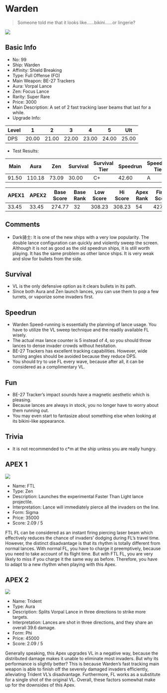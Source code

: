 # Warden

> Someone told me that it looks like......bikini......or lingerie?

<img src="/ships/ship_99.png" style={{zoom:1}}/>

## Basic Info

- No: 99
- Ship: Warden
- Affinity: Shield Breaking
- Type: Full Offense (FO)
- Main Weapon: BE-27 Trackers
- Aura: Vorpal Lance
- Zen: Focus Lance
- Rarity: Super Rare
- Price: 3000
- Main Description: A set of 2 fast tracking laser beams that last for a while.
- Upgrade Info: 

| Level | 1 | 2 | 3 | 4 | 5 | Ult |
|--|--|--|--|--|--|--|
| DPS | 20.00 | 21.00 | 22.00 | 23.00 | 24.00 | 25.00 |

- Test Results: 

| Main | Aura | Zen | Survival | Survival Tier | Speedrun | Speedrun Tier | Fun | Fun Tier |
|--|--|--|--|--|--|--|--|--|
| 91.50 | 110.18 | 73.09 | 30.00 | C+ | 42.60 | A | 46.20 | A+ |

| APEX1 | APEX2 | Base Score | Base Rank | Low Score | Hi Score | Apex Rank | Final Score | FinalRank |
|--|--|--|--|--|--|--|--|--|
| 33.45 | 33.45 | 274.77 | 32 | 308.23 | 308.23 | 54 | 427.03 | 44 |

## Comments

- Dark骑士: It is one of the new ships with a very low popularity. The double lance configuration can quickly and violently sweep the screen. Although it is not as good as the old speedrun ships, it is still worth playing. It has the same problem as other lance ships. It is very weak and slow for bullets from the side.

## Survival

- VL is the only defensive option as it clears bullets in its path.
- Since both Aura and Zen launch lances, you can use them to pop a few turrets, or vaporize some invaders first.

## Speedrun

- Warden Speed-running is essentially the planning of lance usage. You have to utilize the VL sweep technique and the readily available FL wisely.
- The actual max lance counter is 5 instead of 4, so you should throw lances to dense invader crowds without hesitation.
- BE-27 Trackers has excellent tracking capabilities. However, wide turning angles should be avoided because they reduce DPS.
- You should try to use FL every wave, because after all, it can be considered as a complimentary VL.

## Fun

- BE-27 Tracker’s impact sounds have a magnetic aesthetic which is pleasing.
- Because lances are always in stock, you no longer have to worry about them running out. 
- You may even start to fantasize about something else when looking at its bikini-like appearance.  

## Trivia

- It is not recommended to c*m at the ship unless you are really hungry.

## APEX 1

<img src="/ships/ship_99_apex_1.png" style={{zoom:1}}/>

- Name: FTL
- Type: Zen
- Description: Launches the experimental Faster Than Light lance projectile.
- Interpretation: Lance will immediately pierce all the invaders on the line.
- Form: Sigma
- Price: 35000
- Score: 2.09 / 5

FTL FL can be considered as an instant firing piercing laser beam which effectively reduces the chance of invaders’ dodging during FL’s travel time. However, the distinct disadvantage is that its rhythm is totally different from normal lances. With normal FL, you have to charge it preemptively, because you need to take account of its flight time. But with FTL FL, you are very likely to miss if you charge it the same way as before. Therefore, you have to adapt to a new rhythm when playing with this Apex.

## APEX 2

<img src="/ships/ship_99_apex_2.png" style={{zoom:1}}/>

- Name: Trident
- Type: Aura
- Description: Splits Vorpal Lance in three directions to strike more targets.
- Interpretation: Lances are shot in three directions, and they share an overall 39.6 damage.
- Form: Phi
- Price: 45000
- Score: 2.09 / 5

Generally speaking, this Apex upgrades VL in a negative way, because the distributed damage makes it unable to eliminate most invaders. But why its performance is slightly better? This is because Warden’s fast tracking main weapon is able to finish off the severely damaged invaders efficiently, alleviating Trident VL’s disadvantage. Furthermore, FL works as a substitute for a single shot of the original VL. Overall, these factors somewhat make up for the downsides of this Apex. 
